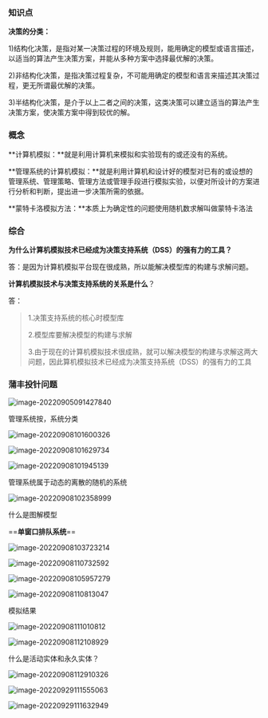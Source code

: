 ### 知识点

**决策的分类：**

1)结构化决策，是指对某一决策过程的环境及规则，能用确定的模型或语言描述，以适当的算法产生决策方案，并能从多种方案中选择最优解的决策。

2)非结构化决策，是指决策过程复杂，不可能用确定的模型和语言来描述其决策过程，更无所谓最优解的决策。

3)半结构化决策，是介于以上二者之间的决策，这类决策可以建立适当的算法产生决策方案，使决策方案中得到较优的解。

### 概念

**计算机模拟：**就是利用计算机来模拟和实验现有的或还没有的系统。

**管理系统的计算机模拟：**就是利用计算机和设计好的模型对已有的或设想的管理系统、管理策略、管理方法或管理手段进行模拟实验，以便对所设计的方案进行分析和判断，提出进一步决策所需的依据。

**蒙特卡洛模拟方法：**本质上为确定性的问题使用随机数求解叫做蒙特卡洛法

### 综合

**为什么计算机模拟技术已经成为决策支持系统（DSS）的强有力的工具？**

答：是因为计算机模拟平台现在很成熟，所以能解决模型库的构建与求解问题。

**计算机模拟技术与决策支持系统的关系是什么**？

答：

> 1.决策支持系统的核心时模型库
>
> 2.模型库要解决模型的构建与求解
>
> 3.由于现在的计算机模拟技术很成熟，就可以解决模型的构建与求解这两大问题，因此算机模拟技术已经成为决策支持系统（DSS）的强有力的工具

### 蒲丰投针问题

![image-20220905091427840](C:\Users\Administrator\AppData\Roaming\Typora\typora-user-images\image-20220905091427840.png)

管理系统按，系统分类

![image-20220908101600326](C:\Users\Administrator\AppData\Roaming\Typora\typora-user-images\image-20220908101600326.png)

![image-20220908101629734](C:\Users\Administrator\AppData\Roaming\Typora\typora-user-images\image-20220908101629734.png)

![image-20220908101945139](C:\Users\Administrator\AppData\Roaming\Typora\typora-user-images\image-20220908101945139.png)

管理系统属于动态的离散的随机的系统

![image-20220908102358999](C:\Users\Administrator\AppData\Roaming\Typora\typora-user-images\image-20220908102358999.png)

什么是图解模型

==**单窗口排队系统**==

![image-20220908103723214](C:\Users\Administrator\AppData\Roaming\Typora\typora-user-images\image-20220908103723214.png)

![image-20220908110732592](C:\Users\Administrator\AppData\Roaming\Typora\typora-user-images\image-20220908110732592.png)

![image-20220908105957279](C:\Users\Administrator\AppData\Roaming\Typora\typora-user-images\image-20220908105957279.png)

![image-20220908110813047](C:\Users\Administrator\AppData\Roaming\Typora\typora-user-images\image-20220908110813047.png)

模拟结果

![image-20220908111010812](C:\Users\Administrator\AppData\Roaming\Typora\typora-user-images\image-20220908111010812.png)

![image-20220908112108929](C:\Users\Administrator\AppData\Roaming\Typora\typora-user-images\image-20220908112108929.png)

什么是活动实体和永久实体？

![image-20220908112910326](C:\Users\Administrator\AppData\Roaming\Typora\typora-user-images\image-20220908112910326.png)

![image-20220929111555063](C:\Users\Administrator\AppData\Roaming\Typora\typora-user-images\image-20220929111555063.png)

![image-20220929111632949](C:\Users\Administrator\AppData\Roaming\Typora\typora-user-images\image-20220929111632949.png)
